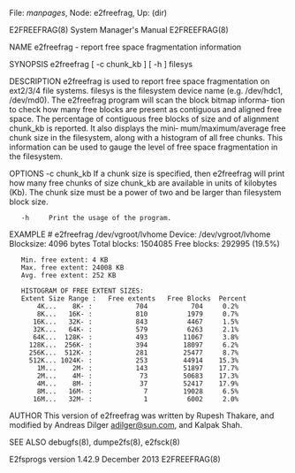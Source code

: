 File: *manpages*,  Node: e2freefrag,  Up: (dir)

E2FREEFRAG(8)               System Manager's Manual              E2FREEFRAG(8)



NAME
       e2freefrag - report free space fragmentation information

SYNOPSIS
       e2freefrag [ -c chunk_kb ] [ -h ] filesys


DESCRIPTION
       e2freefrag  is used to report free space fragmentation on ext2/3/4 file
       systems.  filesys is  the  filesystem  device  name  (e.g.   /dev/hdc1,
       /dev/md0).   The e2freefrag program will scan the block bitmap informa‐
       tion to check how many  free  blocks  are  present  as  contiguous  and
       aligned  free  space.  The percentage of contiguous free blocks of size
       and of alignment chunk_kb is reported.   It  also  displays  the  mini‐
       mum/maximum/average  free  chunk  size  in the filesystem, along with a
       histogram of all free chunks.  This information can be  used  to  gauge
       the level of free space fragmentation in the filesystem.

OPTIONS
       -c chunk_kb
              If  a  chunk  size  is specified, then e2freefrag will print how
              many free chunks of size chunk_kb  are  available  in  units  of
              kilobytes  (Kb).   The  chunk size must be a power of two and be
              larger than filesystem block size.

       -h     Print the usage of the program.

EXAMPLE
       # e2freefrag /dev/vgroot/lvhome
       Device: /dev/vgroot/lvhome
       Blocksize: 4096 bytes
       Total blocks: 1504085
       Free blocks: 292995 (19.5%)

       Min. free extent: 4 KB
       Max. free extent: 24008 KB
       Avg. free extent: 252 KB

       HISTOGRAM OF FREE EXTENT SIZES:
       Extent Size Range :   Free extents   Free Blocks  Percent
           4K...    8K- :           704           704     0.2%
           8K...   16K- :           810          1979     0.7%
          16K...   32K- :           843          4467     1.5%
          32K...   64K- :           579          6263     2.1%
          64K...  128K- :           493         11067     3.8%
         128K...  256K- :           394         18097     6.2%
         256K...  512K- :           281         25477     8.7%
         512K... 1024K- :           253         44914    15.3%
           1M...    2M- :           143         51897    17.7%
           2M...    4M- :            73         50683    17.3%
           4M...    8M- :            37         52417    17.9%
           8M...   16M- :             7         19028     6.5%
          16M...   32M- :             1          6002     2.0%

AUTHOR
       This version of e2freefrag was written by Rupesh Thakare, and  modified
       by Andreas Dilger <adilger@sun.com>, and Kalpak Shah.

SEE ALSO
       debugfs(8), dumpe2fs(8), e2fsck(8)



E2fsprogs version 1.42.9         December 2013                   E2FREEFRAG(8)
